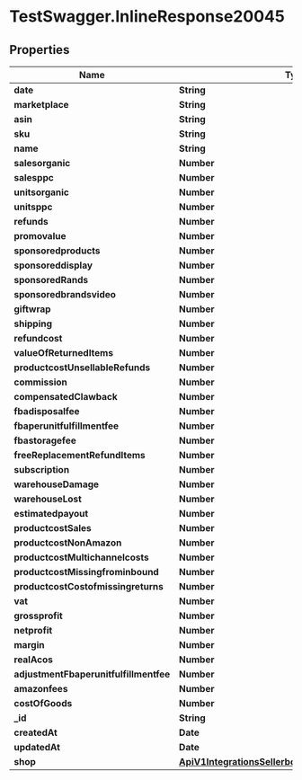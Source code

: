 # TestSwagger.InlineResponse20045

## Properties

Name | Type | Description | Notes
------------ | ------------- | ------------- | -------------
**date** | **String** | ﻿\&quot;Date\&quot; | [optional] 
**marketplace** | **String** | Marketplace | [optional] 
**asin** | **String** | ASIN | [optional] 
**sku** | **String** | SKU | [optional] 
**name** | **String** | Name | [optional] 
**salesorganic** | **Number** | SalesOrganic | [optional] 
**salesppc** | **Number** | SalesPPC | [optional] 
**unitsorganic** | **Number** | UnitsOrganic | [optional] 
**unitsppc** | **Number** | UnitsPPC | [optional] 
**refunds** | **Number** | Refunds | [optional] 
**promovalue** | **Number** | PromoValue | [optional] 
**sponsoredproducts** | **Number** | SponsoredProducts | [optional] 
**sponsoreddisplay** | **Number** | SponsoredDisplay | [optional] 
**sponsoredRands** | **Number** | SponsoredВrands | [optional] 
**sponsoredbrandsvideo** | **Number** | SponsoredBrandsVideo | [optional] 
**giftwrap** | **Number** | GiftWrap | [optional] 
**shipping** | **Number** | Shipping | [optional] 
**refundcost** | **Number** | RefundCost | [optional] 
**valueOfReturnedItems** | **Number** | Value of returned items | [optional] 
**productcostUnsellableRefunds** | **Number** | ProductCost Unsellable Refunds | [optional] 
**commission** | **Number** | Commission | [optional] 
**compensatedClawback** | **Number** | COMPENSATED_CLAWBACK | [optional] 
**fbadisposalfee** | **Number** | FBADisposalFee | [optional] 
**fbaperunitfulfillmentfee** | **Number** | FBAPerUnitFulfillmentFee | [optional] 
**fbastoragefee** | **Number** | FBAStorageFee | [optional] 
**freeReplacementRefundItems** | **Number** | FREE_REPLACEMENT_REFUND_ITEMS | [optional] 
**subscription** | **Number** | Subscription | [optional] 
**warehouseDamage** | **Number** | WAREHOUSE_DAMAGE | [optional] 
**warehouseLost** | **Number** | WAREHOUSE_LOST | [optional] 
**estimatedpayout** | **Number** | EstimatedPayout | [optional] 
**productcostSales** | **Number** | ProductCost Sales | [optional] 
**productcostNonAmazon** | **Number** | ProductCost Non-Amazon | [optional] 
**productcostMultichannelcosts** | **Number** | ProductCost MultichannelCosts | [optional] 
**productcostMissingfrominbound** | **Number** | ProductCost MissingFromInbound | [optional] 
**productcostCostofmissingreturns** | **Number** | ProductCost CostOfMissingReturns | [optional] 
**vat** | **Number** | VAT | [optional] 
**grossprofit** | **Number** | GrossProfit | [optional] 
**netprofit** | **Number** | NetProfit | [optional] 
**margin** | **Number** | Margin | [optional] 
**realAcos** | **Number** | Real ACOS | [optional] 
**adjustmentFbaperunitfulfillmentfee** | **Number** | Adjustment_FBAPerUnitFulfillmentFee | [optional] 
**amazonfees** | **Number** | AmazonFees | [optional] 
**costOfGoods** | **Number** | Cost of Goods | [optional] 
**_id** | **String** | Гуид записи | [optional] 
**createdAt** | **Date** | Дата создания | [optional] 
**updatedAt** | **Date** | Дата обновления | [optional] 
**shop** | [**ApiV1IntegrationsSellerboardWarehouseStocksShop**](ApiV1IntegrationsSellerboardWarehouseStocksShop.md) |  | [optional] 


